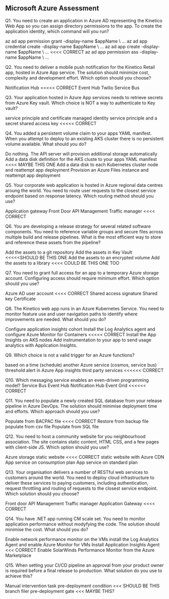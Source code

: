 ## Microsoft Azure Assessment

Q1. You need to create an application in Azure AD representing the Kinetico Web App so you can assign directory permissions to the app. To create the application identity, which command will you run?

az ad app permission grant -display-name $appName \ ...
az ad app credential create -display-name $appName \ ...
az ad app create -display-name $appName \ ...			<<<< CORRECT
az ad app permission ass -display-name $appName \ ...

Q2. You need to deliver a mobile push notification for the Kinetico Retail app, hosted in Azure App service. The solution should minimize cost, complexity and development effort. Which option should you choose?

Notification Hub 		<<<<< CORRECT
Event Hub
Twilio
Service Bus

Q3. Your application hosted in Azure App services needs to retrieve secrets from Azure Key vault. Which choice is NOT a way to authenticate to Key vault?

service principle and certificate
managed identity
service principle and a secret
shared access key		<<<<< CORRECT

Q4. You added a persistent volume claim to your apps YAML manifest. When you attempt to deploy to an existing AKS cluster there is no persistent volume available. What should you do?

Do nothing. The API server will provision additional storage automatically
Add a data disk definition for the AKS cluste to your apps YAML manifest		<<<< MAYBE THIS ONE
Add a data disk to each Kubernetes cluster node and reattempt app deployment
Provision an Azure Files instance and reattempt app deployment

Q5. Your corporate web application is hosted in Azure regional data centres aroung the world. You need to route user requests to the closest service endpoint based on response latency. Which routing method should you use?

Application gateway
Front Door
API Management
Traffic manager		<<<< CORRECT

Q6. You are developing a release strategy for several related software components. You need to reference variable groups and secure files across multiple build and release pipelines. What is the most efficient way to store and reference these assets from the pipeline?

Add the assets to a git repository
Add the assets in Key Vault		<<<<<SHOULD BE THIS ONE
Add the assets to an encrypted volume
Add the assets to a library 		<<<< COULD BE THIS ONE TOO

Q7. You need to grant full access for an app to a temporary Azure storage account. Configuring access should require minimum effort. Which option should you use?

Azure AD user account		<<<< CORRECT
Shared access signature
Shared key
Certificate

Q8. The Kinetico web app runs in an Azure Kubernetes Service. You need to monitor feature use and user navigation paths to identify where improvements are needed. What should you do?

Configure application insights cohort
Install the Log Analytics agent and configure Azure Monitor for Containers	<<<<< CORRECT
Install the App Insights on AKS nodes
Add instrumentation to your app to send usage analytics with Application Insights.

Q9. Which choice is not a valid trigger for an Azure functions?

based on a time (schedule)
another Azure service (cosmos, service bus)
threshold alert in Azure App insights
third party services		<<<<<< CORRECT

Q10. Which messaging service enables an even-driven programming model?
Service Bus
Event Hub
Notification Hub
Event Grid		<<<<<< CORRECT

Q11. You need to populate a newly created SQL database from your release pipeline in Azure DevOps. The solution should minimise deployment time and efforts. Which approach should you use?

Populate from BACPAC file		<<<< CORRECT
Restore from backup file
populate from csv file
Populate from SQL file

Q12. You need to host a community website for you neighbourhood association. The site contains static content, HTML CSS, and a few pages with client-side JS. Which option should you use?

Azure storage static website		<<<< CORRECT
static website with Azure CDN
App service on consumption plan
App service on standard plan


Q13. Your organisation delivers a number of RESTful web services to customers around the world. You need to deploy cloud infrastructure to deliver these services to paying customers, including authentication, request throttling and routing of requests to the closest service endpoint. Which solution should you choose?

Front door
API Management
Traffic manager
Application Gateway <<<< CORRECT

Q14. You have .NET app running CM scale set. You need to monitor application performance without modyfying the code. The solution should minimise the cost. What should you do?

Enable network performance monitor on the VMs
install the Log Analytics Agent and enable Azure Monitor for VMs
Install Application Insights Agent		<<< CORRECT
Enable SolarWinds Performance Monitor from the Azure Marketplace

Q15. When setting your CI/CD pipeline an approval from your product owner is required before a final release to production. What solution do you use to achieve this?

Manual intervention task
pre-deployment condition	<<< SHOULD BE THIS
branch filer
pre-deployment gate		<<< MAYBE THIS?
